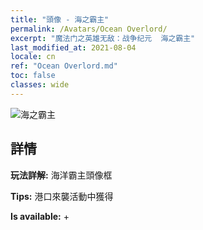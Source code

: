 ```yaml
---
title: "頭像 - 海之霸主"
permalink: /Avatars/Ocean Overlord/
excerpt: "魔法门之英雄无敌：战争纪元  海之霸主"
last_modified_at: 2021-08-04
locale: cn
ref: "Ocean Overlord.md"
toc: false
classes: wide
---
```

 ![海之霸主](/images/a/avatarFrame_202.png)

## 詳情

 **玩法詳解:** 海洋霸主頭像框 

 **Tips:** 港口來襲活動中獲得 

 **Is available:**  + 

